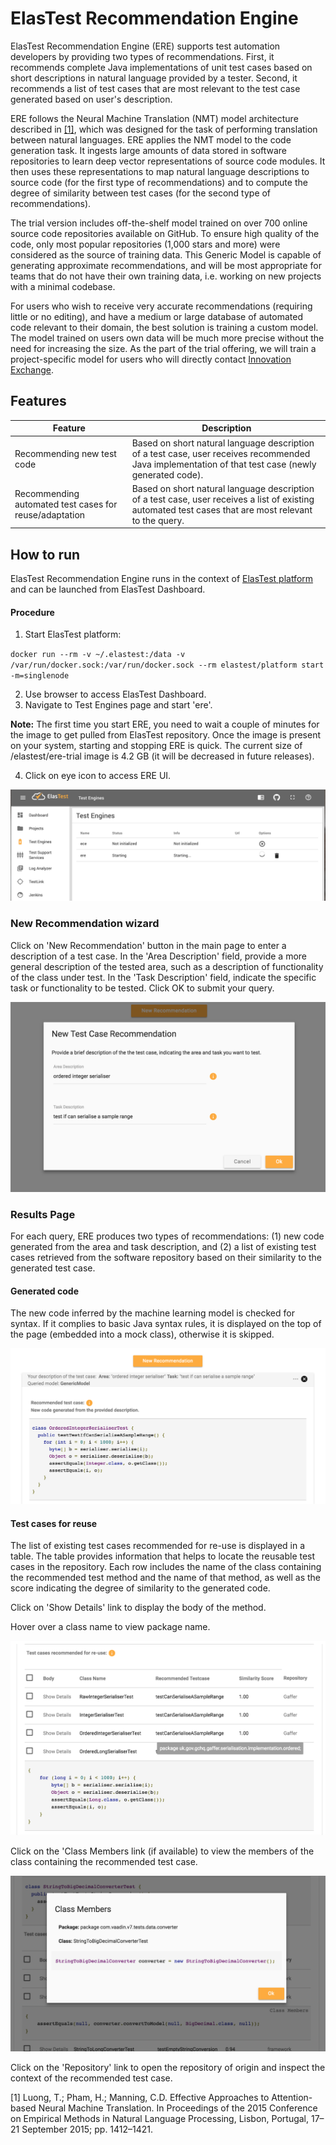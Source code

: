 ElasTest Recommendation Engine
=================
ElasTest Recommendation Engine (ERE) supports test automation developers by providing two types of recommendations. First, it recommends complete Java implementations of unit test cases based on short descriptions in natural language provided by a tester. Second, it recommends a list of test cases that are most relevant to the test case generated based on user's description.

ERE follows the Neural Machine Translation (NMT) model architecture described in [[1]](#luong), which was designed for the task of performing translation between natural languages. ERE applies the NMT model to the code generation task. It ingests large amounts of data stored in software repositories to learn deep vector representations of source code modules. It then uses these representations to map natural language descriptions to source code (for the first type of recommendations) and to compute the degree of similarity between test cases (for the second type of recommendations).

The trial version includes off-the-shelf model trained on over 700 online source code repositories available on GitHub. To ensure high quality of the code, only most popular repositories (1,000 stars and more) were considered as the source of training data. This Generic Model is capable of generating approximate recommendations, and will be most appropriate for teams that do not have their own training data, i.e. working on new projects with a minimal codebase.

For users who wish to receive very accurate recommendations (requiring little or no editing), and have a medium or large database of automated code relevant to their domain, the best solution is training a custom model. The model trained on users own data will be much more precise without the need for increasing the size. As the part of the trial offering, we will train a project-specific model for users who will directly contact [Innovation Exchange](mailto:iix.elastest@ie.ibm.com).

## Features
Feature | Description
---------| -----------
Recommending new test code | Based on short natural language description of a test case, user receives recommended Java implementation of that test case (newly generated code).
Recommending automated test cases for reuse/adaptation | Based on short natural language description of a test case, user receives a list of existing automated test cases that are most relevant to the query.


## How to run
ElasTest Recommendation Engine runs in the context of [ElasTest platform](https://elastest.io/docs/) and can be launched from ElasTest Dashboard.

#### Procedure
1. Start ElasTest platform:

`docker run --rm -v ~/.elastest:/data -v /var/run/docker.sock:/var/run/docker.sock --rm elastest/platform start -m=singlenode`

2. Use browser to access ElasTest Dashboard.
3. Navigate to Test Engines page and start 'ere'.

**Note:**
The first time you start ERE, you need to wait a couple of minutes for the image to get pulled from ElasTest repository. Once the image is present on your system, starting and stopping ERE is quick. The current size of /elastest/ere-trial image is 4.2 GB (it will be decreased in future releases).

4. Click on eye icon to access ERE UI.

![alt text](./img/test-engines.png)

### <a name="new_recom"></a> New Recommendation wizard
Click on 'New Recommendation' button in the main page to enter a description of a test case. In the 'Area Description' field, provide a more general description of the tested area, such as a description of functionality of the class under test. In the 'Task Description' field, indicate the specific task or functionality to be tested. Click OK to submit your query.

![alt text](./img/enter-query.png)

### <a name="results_page"></a>Results Page
For each query, ERE produces two types of recommendations: (1) new code generated from the area and task description, and (2) a list of existing test cases retrieved from the software repository based on their similarity to the generated test case.

#### Generated code
The new code inferred by the machine learning model is checked for syntax. If it complies to basic Java syntax rules, it is displayed on the top of the page (embedded into a mock class), otherwise it is skipped.

![alt text](img/query_results1.png)

#### Test cases for reuse
The list of existing test cases recommended for re-use is displayed in a table. The table provides information that helps to locate the reusable test cases in the repository. Each row includes the name of the class containing the recommended test method and the name of that method, as well as the score indicating the degree of similarity to the generated code.

Click on 'Show Details' link to display the body of the method.

Hover over a class name to view package name.

![alt text](img/query_results2.png)

Click on the 'Class Members link (if available) to view the members of the class containing the recommended test case.

![alt text](img/class_members.png)

Click on the 'Repository' link to open the repository of origin and inspect the context of the recommended test case.

<a name="luong"></a> [1] Luong, T.; Pham, H.; Manning, C.D. Effective Approaches to Attention-based Neural Machine Translation.
In Proceedings of the 2015 Conference on Empirical Methods in Natural Language Processing, Lisbon, Portugal,
17–21 September 2015; pp. 1412–1421.
